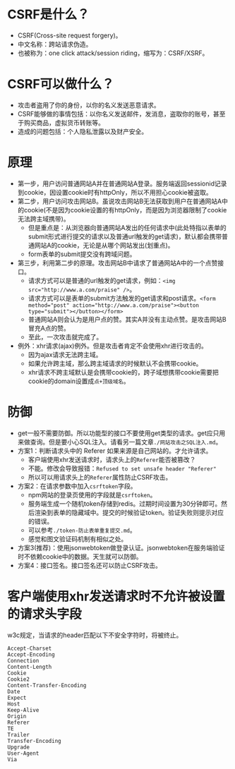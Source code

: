 # CSRF是什么？
* CSRF(Cross-site request forgery)。
* 中文名称：跨站请求伪造。
* 也被称为：one click attack/session riding，缩写为：CSRF/XSRF。

# CSRF可以做什么？
* 攻击者盗用了你的身份，以你的名义发送恶意请求。
* CSRF能够做的事情包括：以你名义发送邮件，发消息，盗取你的账号，甚至于购买商品，虚拟货币转账等。
* 造成的问题包括：个人隐私泄露以及财产安全。

# 原理
* 第一步，用户访问普通网站A并在普通网站A登录。服务端返回sessionid记录到cookie，因设置cookie时有httpOnly，所以不用担心cookie被盗取。
* 第二步，用户访问攻击网站B。虽说攻击网站B无法获取到用户在普通网站A中的cookie(不是因为cookie设置的有httpOnly，而是因为浏览器限制了cookie无法跨主域携带)。
    - 但是重点是：从浏览器向普通网站A发出的任何请求中(此处特指以表单的submit形式进行提交的请求以及普通url触发的get请求)，默认都会携带普通网站A的cookie，无论是从哪个网站发出(划重点)。
    - form表单的submit提交没有跨域问题。
* 第三步，利用第二步的原理。攻击网站B中请求了普通网站A中的一个点赞接口。
    - 请求方式可以是普通的url触发的get请求，例如：```<img src="http://www.a.com/praise" />```。
    - 请求方式可以是表单的submit方法触发的get请求和post请求。```<form method="post" action="http://www.a.com/praise"><button type="submit"></button></form>```
    - 普通网站A则会认为是用户点的赞。其实A并没有主动点赞。是攻击网站B冒充A点的赞。
    - 至此，一次攻击就完成了。
* 例外：xhr请求(ajax)例外。但是攻击者肯定不会使用xhr进行攻击的。
    - 因为ajax请求无法跨主域。
    - 如果允许跨主域，那么跨主域请求的时候默认不会携带cookie。
    - xhr请求不跨主域默认是会携带cookie的，跨子域想携带cookie需要把cookie的domain设置成```点+顶级域名```。

# 防御
* get一般不需要防御。所以功能型的接口不要使用get类型的请求。get应只用来做查询。但是要小心SQL注入。请看另一篇文章```./网站攻击之SQL注入.md```。
* 方案1：判断请求头中的 Referer 如果来源是自己网站的。才允许请求。
    - 客户端使用xhr发送请求时，请求头上的```Referer```能否被篡改？
    - 不能。修改会导致报错：```Refused to set unsafe header "Referer"```
    - 所以可以用请求头上的```Referer```属性防止CSRF攻击。
* 方案2：在请求参数中加入```csrftoken```字段。
    - npm网站的登录页使用的字段就是```csrftoken```。
    - 服务端生成一个随机token存储到redis。过期时间设置为30分钟即可。然后渲染到表单的隐藏域中。提交的时候验证token。验证失败则提示对应的错误。
    - 可以参考```./token-防止表单重复提交.md```。
    - 感觉和图文验证码机制有相似之处。
* 方案3(推荐)：使用jsonwebtoken做登录认证。jsonwebtoken在服务端验证时不依赖cookie中的数据。天生就可以防御。
* 方案4：接口签名。接口签名还可以防止CSRF攻击。

# 客户端使用xhr发送请求时不允许被设置的请求头字段
w3c规定，当请求的header匹配以下不安全字符时，将被终止。
```
Accept-Charset
Accept-Encoding
Connection
Content-Length
Cookie
Cookie2
Content-Transfer-Encoding
Date
Expect
Host
Keep-Alive
Origin
Referer
TE
Trailer
Transfer-Encoding
Upgrade
User-Agent
Via
```
